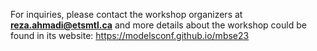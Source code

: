 For inquiries, please contact the workshop organizers at 
**reza.ahmadi@etsmtl.ca** and  more details about the workshop could be found in its website: https://modelsconf.github.io/mbse23
